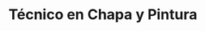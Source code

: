 ---
title: "Técnico en Chapa y Pintura"
url: /ciudad-satelite/tecnico-en-chapa-y-pintura/
shop: reparación de automóviles
---